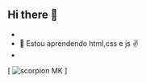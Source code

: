 ## Hi there 👋
-
- 🌱 Estou aprendendo html,css e js ✌
-
[ <img src="./Animação-scorpion.gif" alt="scorpion MK"> ]